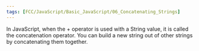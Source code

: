 ```yaml
---
tags: [FCC/JavaScript/Basic_JavaScript/06_Concatenating_Strings]
---
```

In JavaScript, when the + operator is used with a String value, it is called the concatenation operator. You can build a new string out of other strings by concatenating them together.